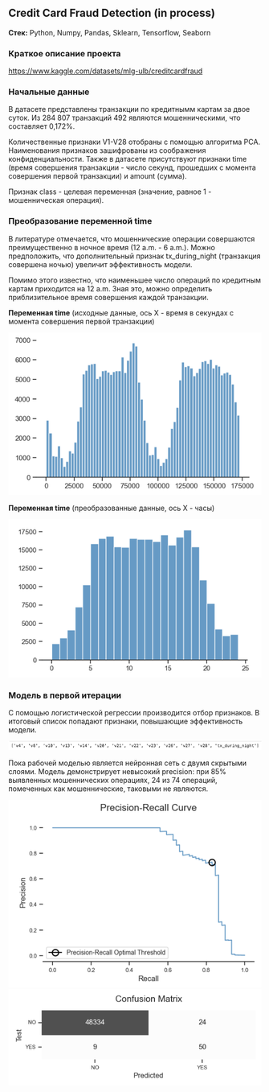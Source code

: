 ## Credit Card Fraud Detection (in process)

**Стек:** Python, Numpy, Pandas, Sklearn, Tensorflow, Seaborn

### Краткое описание проекта

https://www.kaggle.com/datasets/mlg-ulb/creditcardfraud

### Начальные данные

В датасете представлены транзакции по кредитнымм картам за двое суток. Из 284 807 транзакций 492 являются мошенническими, что составляет 0,172%.

Количественные признаки V1-V28 отобраны с помощью алгоритма PCA. Наименования признаков зашифрованы из соображения конфиденциальности. Также в датасете присутствуют признаки time (время совершения транзакции - число секунд, прошедших с момента совершения первой транзакции) и amount (сумма).

Признак class - целевая переменная (значение, равное 1 - мошенническая операция).

### Преобразование переменной time

В литературе отмечается, что мошеннические операции совершаются преимущественно в ночное время (12 a.m. - 6 a.m.). Можно предположить, что дополнительный признак tx_during_night (транзакция совершена ночью) увеличит эффективность модели. 

Помимо этого известно, что наименьшее число операций по кредитным картам приходится на 12 a.m. Зная это, можно определить приблизительное время совершения каждой транзакции. 

**Переменная time** (исходные данные, ось X - время в секундах с момента совершения первой транзакции)

<img src='images/scr1.png'>

**Переменная time** (преобразованные данные, ось X - часы)

<img src='images/scr2.png'>

### Модель в первой итерации

С помощью логистической регрессии производится отбор признаков. В итоговый список попадают признаки, повышающие эффективность модели. 

<img src='images/scr3.png'>

Пока рабочей моделью является нейронная сеть с двумя скрытыми слоями. Модель демонстрирует невысокий precision: при 85% выявленных мошеннических операциях, 24 из 74 операций, помеченных как мошеннические, таковыми не являются. 

<img src='images/scr4.png'>

<img src='images/scr5.png'>